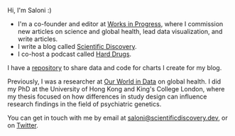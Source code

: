 Hi, I'm Saloni :)
 
- I'm a co-founder and editor at [Works in Progress](https://worksinprogress.co), where I commission new articles on science and global health, lead data visualization, and write articles.
- I write a blog called [Scientific Discovery](https://www.scientificdiscovery.dev).
- I co-host a podcast called [Hard Drugs](https://harddrugs.worksinprogress.co).

I have a [repository](https://github.com/saloni-nd/scientific-discovery) to share data and code for charts I create for my blog.

Previously, I was a researcher at [Our World in Data](https://ourworldindata.org) on global health. I did my PhD at the University of Hong Kong and King's College London, where my thesis focused on how differences in study design can influence research findings in the field of psychiatric genetics.

You can get in touch with me by email at saloni@scientificdiscovery.dev, or on [Twitter](https://twitter.com/salonium).
